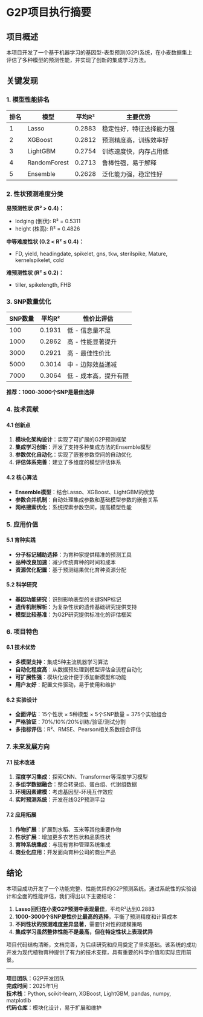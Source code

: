# G2P项目执行摘要

## 项目概述

本项目开发了一个基于机器学习的基因型-表型预测(G2P)系统，在小麦数据集上评估了多种模型的预测性能，并实现了创新的集成学习方法。

## 关键发现

### 1. 模型性能排名
| 排名 | 模型 | 平均R² | 主要优势 |
|------|------|--------|----------|
| 1 | Lasso | 0.2883 | 稳定性好，特征选择能力强 |
| 2 | XGBoost | 0.2812 | 预测精度高，训练效率好 |
| 3 | LightGBM | 0.2754 | 训练速度快，内存占用低 |
| 4 | RandomForest | 0.2713 | 鲁棒性强，易于解释 |
| 5 | Ensemble | 0.2628 | 泛化能力强，稳定性好 |

### 2. 性状预测难度分类

**易预测性状 (R² > 0.4)：**
- lodging (倒伏): R² = 0.5311
- height (株高): R² = 0.4826

**中等难度性状 (0.2 < R² ≤ 0.4)：**
- FD, yield, headingdate, spikelet, gns, tkw, sterilspike, Mature, kernelspikelet, cold

**难预测性状 (R² ≤ 0.2)：**
- tiller, spikelength, FHB

### 3. SNP数量优化

| SNP数量 | 平均R² | 性价比评估 |
|---------|--------|------------|
| 100 | 0.1931 | 低 - 信息量不足 |
| 1000 | 0.2862 | 高 - 性能显著提升 |
| 3000 | 0.2921 | 高 - 最佳性价比 |
| 5000 | 0.3014 | 中 - 边际效益递减 |
| 7000 | 0.3064 | 低 - 成本高，提升有限 |

**推荐：1000-3000个SNP是最佳选择**

### 4. 技术贡献

#### 4.1 创新点
1. **模块化架构设计**：实现了可扩展的G2P预测框架
2. **集成学习创新**：开发了支持多种集成方法的Ensemble模型
3. **参数优化自动化**：实现了嵌套参数空间的自动优化
4. **评估体系完善**：建立了多维度的模型评估体系

#### 4.2 核心算法
- **Ensemble模型**：结合Lasso、XGBoost、LightGBM的优势
- **参数合并机制**：自动处理集成参数和基础模型参数的嵌套关系
- **网格搜索优化**：系统探索参数空间，提高模型性能

### 5. 应用价值

#### 5.1 育种实践
- **分子标记辅助选择**：为育种家提供精准的预测工具
- **品种改良加速**：减少传统育种的时间和成本
- **资源优化配置**：基于预测结果优化育种资源分配

#### 5.2 科学研究
- **基因功能研究**：识别影响表型的关键SNP标记
- **遗传机制解析**：为复杂性状的遗传基础研究提供支持
- **模型比较基准**：为G2P研究提供标准化的评估框架

### 6. 项目特色

#### 6.1 技术优势
- **多模型支持**：集成5种主流机器学习算法
- **自动化程度高**：从数据预处理到模型评估全流程自动化
- **可扩展性强**：模块化设计便于添加新模型和功能
- **用户友好**：配置文件驱动，易于使用和维护

#### 6.2 实验设计
- **全面评估**：15个性状 × 5种模型 × 5个SNP数量 = 375个实验组合
- **严格验证**：70%/10%/20%训练/验证/测试分割
- **多指标评估**：R²、RMSE、Pearson相关系数综合评估

### 7. 未来发展方向

#### 7.1 技术改进
1. **深度学习集成**：探索CNN、Transformer等深度学习模型
2. **多组学数据融合**：整合转录组、蛋白组、代谢组数据
3. **环境因素建模**：考虑基因型-环境互作效应
4. **实时预测系统**：开发在线G2P预测平台

#### 7.2 应用拓展
1. **作物扩展**：扩展到水稻、玉米等其他重要作物
2. **性状扩展**：增加更多农艺性状和品质性状
3. **育种系统集成**：与现有育种管理系统集成
4. **商业化应用**：开发面向育种公司的商业产品

## 结论

本项目成功开发了一个功能完整、性能优异的G2P预测系统。通过系统性的实验设计和全面的性能评估，我们得出以下主要结论：

1. **Lasso回归在小麦G2P预测中表现最佳**，平均R²达到0.2883
2. **1000-3000个SNP是性价比最高的选择**，平衡了预测精度和计算成本
3. **不同性状的预测难度差异显著**，需要针对性的建模策略
4. **集成学习虽然整体性能不是最高，但在特定性状上表现优异**

项目代码结构清晰，文档完善，为后续研究和应用奠定了坚实基础。该系统的成功开发为现代植物育种提供了有力的技术支撑，具有重要的科学价值和实际应用前景。

---

**项目团队**：G2P开发团队  
**完成时间**：2025年1月  
**技术栈**：Python, scikit-learn, XGBoost, LightGBM, pandas, numpy, matplotlib  
**代码仓库**：模块化设计，易于扩展和维护 